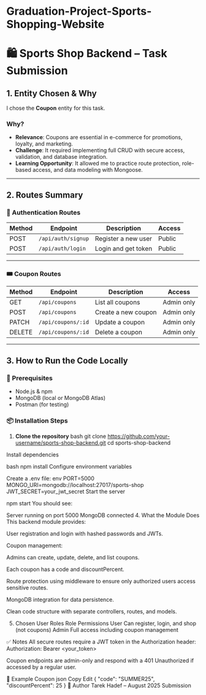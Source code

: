 # Graduation-Project-Sports-Shopping-Website
# 🛍️ Sports Shop Backend – Task Submission

## 1. Entity Chosen & Why

I chose the **Coupon** entity for this task.

### Why?

- **Relevance**: Coupons are essential in e-commerce for promotions, loyalty, and marketing.
- **Challenge**: It required implementing full CRUD with secure access, validation, and database integration.
- **Learning Opportunity**: It allowed me to practice route protection, role-based access, and data modeling with Mongoose.

---

## 2. Routes Summary

### 🔐 Authentication Routes

| Method | Endpoint         | Description        | Access     |
|--------|------------------|--------------------|------------|
| POST   | `/api/auth/signup` | Register a new user | Public     |
| POST   | `/api/auth/login`  | Login and get token | Public     |

---

### 🎟️ Coupon Routes

| Method | Endpoint                     | Description               | Access     |
|--------|------------------------------|---------------------------|------------|
| GET    | `/api/coupons`               | List all coupons          | Admin only |
| POST   | `/api/coupons`               | Create a new coupon       | Admin only |
| PATCH  | `/api/coupons/:id`           | Update a coupon           | Admin only |
| DELETE | `/api/coupons/:id`           | Delete a coupon           | Admin only |

---

## 3. How to Run the Code Locally

### 🔧 Prerequisites

- Node.js & npm
- MongoDB (local or MongoDB Atlas)
- Postman (for testing)

### 📦 Installation Steps

1. **Clone the repository**
bash
git clone https://github.com/your-username/sports-shop-backend.git
cd sports-shop-backend

Install dependencies

bash
npm install
Configure environment variables

Create a .env file:
env
PORT=5000
MONGO_URI=mongodb://localhost:27017/sports-shop
JWT_SECRET=your_jwt_secret
Start the server

npm start
You should see:

Server running on port 5000
MongoDB connected
4. What the Module Does
This backend module provides:

User registration and login with hashed passwords and JWTs.

Coupon management:

Admins can create, update, delete, and list coupons.

Each coupon has a code and discountPercent.

Route protection using middleware to ensure only authorized users access sensitive routes.

MongoDB integration for data persistence.

Clean code structure with separate controllers, routes, and models.

5. Chosen User Roles
Role	Permissions
User	Can register, login, and shop (not coupons)
Admin	Full access including coupon management

✅ Notes
All secure routes require a JWT token in the Authorization header:
Authorization: Bearer <your_token>

Coupon endpoints are admin-only and respond with a 401 Unauthorized if accessed by a regular user.

📌 Example Coupon
json
Copy
Edit
{
  "code": "SUMMER25",
  "discountPercent": 25
}
👤 Author
Tarek Hadef – August 2025 Submission

